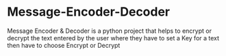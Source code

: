 # Message-Encoder-Decoder
Message Encoder &amp; Decoder is a python project that helps to encrypt or decrypt the text entered by the user where they have to set a Key for a text then have to choose Encrypt or Decrypt
